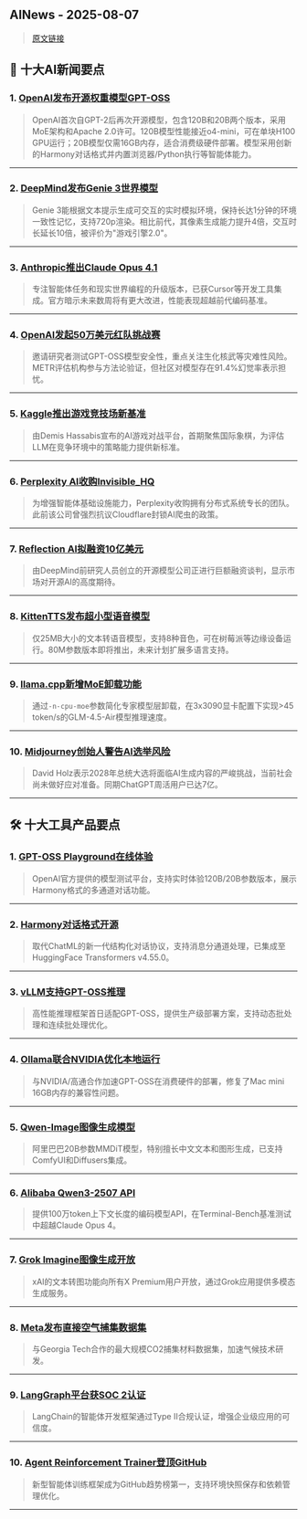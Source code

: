 ## AINews - 2025-08-07

> [原文链接](https://news.smol.ai/issues/25-08-05-gpt-oss/)

## 📰 十大AI新闻要点

### 1. [OpenAI发布开源权重模型GPT-OSS](https://openai.com/open-models/)
> OpenAI首次自GPT-2后再次开源模型，包含120B和20B两个版本，采用MoE架构和Apache 2.0许可。120B模型性能接近o4-mini，可在单块H100 GPU运行；20B模型仅需16GB内存，适合消费级硬件部署。模型采用创新的Harmony对话格式并内置浏览器/Python执行等智能体能力。

---

### 2. [DeepMind发布Genie 3世界模型](https://deepmind.google/discover/blog/genie-3-a-new-frontier-for-world-models/)
> Genie 3能根据文本提示生成可交互的实时模拟环境，保持长达1分钟的环境一致性记忆，支持720p渲染。相比前代，其像素生成能力提升4倍，交互时长延长10倍，被评价为"游戏引擎2.0"。

---

### 3. [Anthropic推出Claude Opus 4.1](https://www.anthropic.com/news/claude-opus-4.1)
> 专注智能体任务和现实世界编程的升级版本，已获Cursor等开发工具集成。官方暗示未来数周将有更大改进，性能表现超越前代编码基准。

---

### 4. [OpenAI发起50万美元红队挑战赛](https://twitter.com/OpenAI/status/1952818694054355349)
> 邀请研究者测试GPT-OSS模型安全性，重点关注生化核武等灾难性风险。METR评估机构参与方法论验证，但社区对模型存在91.4%幻觉率表示担忧。

---

### 5. [Kaggle推出游戏竞技场新基准](https://twitter.com/quocleix/status/1952595046613811555)
> 由Demis Hassabis宣布的AI游戏对战平台，首期聚焦国际象棋，为评估LLM在竞争环境中的策略能力提供新标准。

---

### 6. [Perplexity AI收购Invisible_HQ](https://twitter.com/AravSrinivas/status/1952803397410930807)
> 为增强智能体基础设施能力，Perplexity收购拥有分布式系统专长的团队。此前该公司曾强烈抗议Cloudflare封锁AI爬虫的政策。

---

### 7. [Reflection AI拟融资10亿美元](https://twitter.com/steph_palazzolo/status/1952555858761588892)
> 由DeepMind前研究人员创立的开源模型公司正进行巨额融资谈判，显示市场对开源AI的高度期待。

---

### 8. [KittenTTS发布超小型语音模型](https://github.com/KittenML/KittenTTS)
> 仅25MB大小的文本转语音模型，支持8种音色，可在树莓派等边缘设备运行。80M参数版本即将推出，未来计划扩展多语言支持。

---

### 9. [llama.cpp新增MoE卸载功能](https://github.com/ggml-org/llama.cpp/pull/15077)
> 通过`-n-cpu-moe`参数简化专家模型层卸载，在3x3090显卡配置下实现>45 token/s的GLM-4.5-Air模型推理速度。

---

### 10. [Midjourney创始人警告AI选举风险](https://twitter.com/DavidSHolz/status/1952541453491867792)
> David Holz表示2028年总统大选将面临AI生成内容的严峻挑战，当前社会尚未做好应对准备。同期ChatGPT周活用户已达7亿。

---

## 🛠️ 十大工具产品要点

### 1. [GPT-OSS Playground在线体验](https://gpt-oss.com/)
> OpenAI官方提供的模型测试平台，支持实时体验120B/20B参数版本，展示Harmony格式的多通道对话功能。

---

### 2. [Harmony对话格式开源](https://github.com/openai/harmony)
> 取代ChatML的新一代结构化对话协议，支持消息分通道处理，已集成至HuggingFace Transformers v4.55.0。

---

### 3. [vLLM支持GPT-OSS推理](https://twitter.com/vllm_project/status/1952784530466849091)
> 高性能推理框架首日适配GPT-OSS，提供生产级部署方案，支持动态批处理和连续批处理优化。

---

### 4. [Ollama联合NVIDIA优化本地运行](https://twitter.com/ollama/status/1952782326926328313)
> 与NVIDIA/高通合作加速GPT-OSS在消费硬件的部署，修复了Mac mini 16GB内存的兼容性问题。

---

### 5. [Qwen-Image图像生成模型](https://huggingface.co/city96/Qwen-Image-gguf/tree/main)
> 阿里巴巴20B参数MMDiT模型，特别擅长中文文本和图形生成，已支持ComfyUI和Diffusers集成。

---

### 6. [Alibaba Qwen3-2507 API](https://twitter.com/Alibaba_Qwen/status/1952767585596145773)
> 提供100万token上下文长度的编码模型API，在Terminal-Bench基准测试中超越Claude Opus 4。

---

### 7. [Grok Imagine图像生成开放](https://twitter.com/chaitualuru/status/1952483088510140670)
> xAI的文本转图功能向所有X Premium用户开放，通过Grok应用提供多模态生成服务。

---

### 8. [Meta发布直接空气捕集数据集](https://twitter.com/AIatMeta/status/1952477453857017948)
> 与Georgia Tech合作的最大规模CO2捕集材料数据集，加速气候技术研发。

---

### 9. [LangGraph平台获SOC 2认证](https://twitter.com/LangChainAI/status/1952814314793910599)
> LangChain的智能体开发框架通过Type II合规认证，增强企业级应用的可信度。

---

### 10. [Agent Reinforcement Trainer登顶GitHub](https://twitter.com/corbtt/status/1952477405265989652)
> 新型智能体训练框架成为GitHub趋势榜第一，支持环境快照保存和依赖管理优化。

---